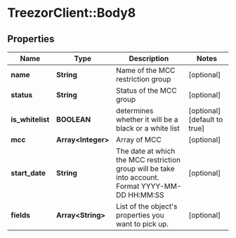 # TreezorClient::Body8

## Properties
Name | Type | Description | Notes
------------ | ------------- | ------------- | -------------
**name** | **String** | Name of the MCC restriction group | [optional] 
**status** | **String** | Status of the MCC group | [optional] 
**is_whitelist** | **BOOLEAN** | determines whether it will be a black or a white list | [optional] [default to true]
**mcc** | **Array&lt;Integer&gt;** | Array of MCC | [optional] 
**start_date** | **String** | The date at which the MCC restriction group will be take into account. Format YYYY-MM-DD HH:MM:SS | [optional] 
**fields** | **Array&lt;String&gt;** | List of the object&#39;s properties you want to pick up. | [optional] 


